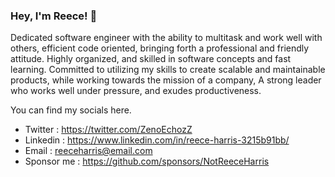 ### Hey, I'm Reece! 👋

Dedicated software engineer with the ability to multitask and work well with others, efficient code oriented, bringing forth a professional and friendly attitude. Highly organized, and skilled in software concepts and fast learning. Committed to utilizing my skills to create scalable and maintainable products, while working towards the mission of a company, A strong leader who works well under pressure, and exudes productiveness.

You can find my socials here.
- Twitter : https://twitter.com/ZenoEchozZ
- Linkedin : https://www.linkedin.com/in/reece-harris-3215b91bb/
- Email : reeceharris@email.com
- Sponsor me : https://github.com/sponsors/NotReeceHarris
